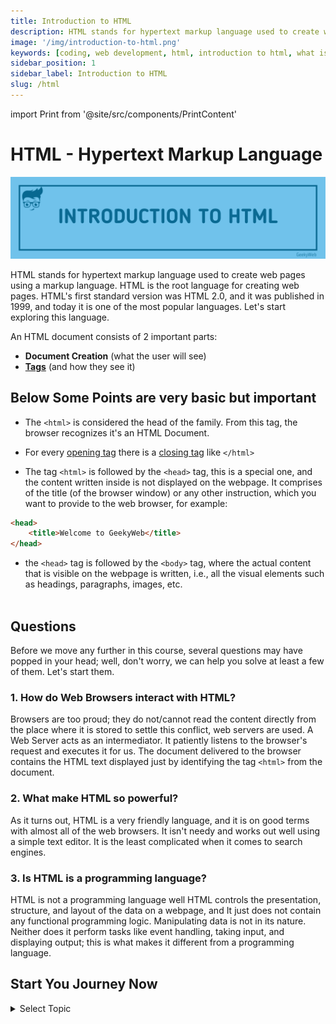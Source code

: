 ```yaml
---
title: Introduction to HTML
description: HTML stands for hypertext markup language used to create web pages using a markup language. HTML is the root language....
image: '/img/introduction-to-html.png'
keywords: [coding, web development, html, introduction to html, what is html]
sidebar_position: 1
sidebar_label: Introduction to HTML
slug: /html
---
```

<!-- Import files -->
import Print from '@site/src/components/PrintContent'

# HTML - Hypertext Markup Language

![Introduction to HTML](../../assets/html/introduction-to-html.png)

HTML stands for hypertext markup language used to create web pages using a markup language. HTML is the root language for creating web pages. HTML's first standard version was HTML 2.0, and it was published in 1999, and today it is one of the most popular languages. Let's start exploring this language.

An HTML document consists of 2 important parts:
- **Document Creation** (what the user will see)
- [**Tags**](html/html-tags) (and how they see it)

##  Below Some Points are very basic but important

- The `<html>` is considered the head of the family. From this tag, the browser recognizes it's an HTML Document.

- For every [opening tag](html/html-tags#opening-tags) there is a [closing tag](html/html-tags#closing-tags) like `</html>`

- The tag `<html>` is followed by the `<head>` tag, this is a special one, and the content written inside is not displayed on the webpage. It comprises of the title (of the browser window) or any other instruction, which you want to provide to the web browser, for example:

```html
<head>
    <title>Welcome to GeekyWeb</title>
</head>
```
- the `<head>` tag is followed by the `<body>` tag, where the actual content that is visible on the webpage is written, i.e., all the visual elements such as headings, paragraphs, images, etc. <br/> <br/>

## Questions

Before we move any further in this course, several questions may have popped in your head; well, don't worry, we can help you solve at least a few of them. Let's start them.


### 1. How do Web Browsers interact with HTML?

Browsers are too proud; they do not/cannot read the content directly from the place where it is stored to settle this conflict, web servers are used. A Web Server acts as an intermediator. It patiently listens to the browser's request and executes it for us. The document delivered to the browser contains the HTML text displayed just by identifying the tag `<html>` from the document.

### 2. What make HTML so powerful?

As it turns out, HTML is a very friendly language, and it is on good terms with almost all of the web browsers. It isn't needy and works out well using a simple text editor. It is the least complicated when it comes to search engines.

### 3. Is HTML is a programming language?

HTML is not a programming language well HTML controls the presentation, structure, and layout of the data on a webpage, and It just does not contain any functional programming logic. Manipulating data is not in its nature. Neither does it perform tasks like event handling, taking input, and displaying output; this is what makes it different from a programming language.



## Start You Journey Now 

<details>
  <summary>Select Topic</summary>
  <div>
    <div>Select Topic from below ans start learning</div>
    <br/>
    <h3>HTML Tutorials</h3>
    - <a href="/docs/html">Introduction to HTML</a> <br/>
    - <a href="/docs/html/html-editors">Introduction to HTML</a> <br/>
    - <a href="/docs/html/html-boilerplate">HTML Boilerplate</a> <br/>
    - <a href="/docs/html/html-tags">HTML Tags</a> <br/>
  </div>
</details>

<Print />